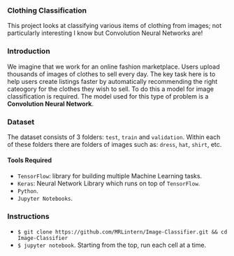 ### Clothing Classification

This project looks at classifying various items of clothing from images; not particularly interesting I know but Convolution Neural Networks are!

### Introduction

We imagine that we work for an online fashion marketplace.
Users upload thousands of images of clothes to sell every day.
The key task here is to help users create listings faster by automatically recommending
the right cateogory for the clothes they wish to sell.
To do this a model for image classification is required.
The model used for this type of problem is a **Convolution Neural Network**.

### Dataset

The dataset consists of 3 folders: `test`, `train` and `validation`.
Within each of these folders there are folders of images such as: `dress`, `hat`, `shirt`, etc.


#### Tools Required

* `TensorFlow`: library for building multiple Machine Learning tasks.
* `Keras`: Neural Network Library which runs on top of `TensorFlow`.
* `Python`.
* `Jupyter Notebooks`.


### Instructions

 * `$ git clone https://github.com/MRLintern/Image-Classifier.git && cd Image-Classifier`
 * `$ jupyter notebook`. Starting from the top, run each cell at a time.


